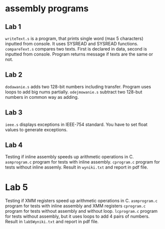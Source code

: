 # assembly programs

## Lab 1
`writeText.s` is a program, that prints single word (max 5 characters) inputted from console. It uses SYSREAD and SYSREAD functions.
`compareText.s` compares two texts. First is declared in data, second is inputted from console. Program returns message if texts are the same or not.

## Lab 2
`dodawanie.s` adds two 128-bit numbers including transfer. Program uses loops to add big nums partially.
`odejmowanie.s` subtract two 128-but numbers in common way as adding.

## Lab 3
`ieee.s` displays exceptions in IEEE-754 standard. You have to set float values to generate exceptions.

## Lab 4
Testing if inline assembly speeds up arithmetic operations in C.
`asmprogram.c` program for tests with inline assembly.
`cprogram.c` program for tests without inline assemly.
Result in `wyniki.txt` and report in pdf file.

# Lab 5
Testing if XMM registers speed up arithmetic operations in C.
`asmprogram.c` program for tests with inline assembly and XMM registers
`cprogram.c` program for tests without assembly and without loop.
`lcprogram.c` program for tests without assembly, but it uses loops to add 4 pairs of numbers.
Result in `lab5Wyniki.txt` and report in pdf file.
